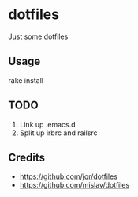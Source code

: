 # dotfiles

Just some dotfiles

## Usage

rake install

## TODO

1. Link up .emacs.d
2. Split up irbrc and railsrc

## Credits

* https://github.com/jqr/dotfiles
* https://github.com/mislav/dotfiles
